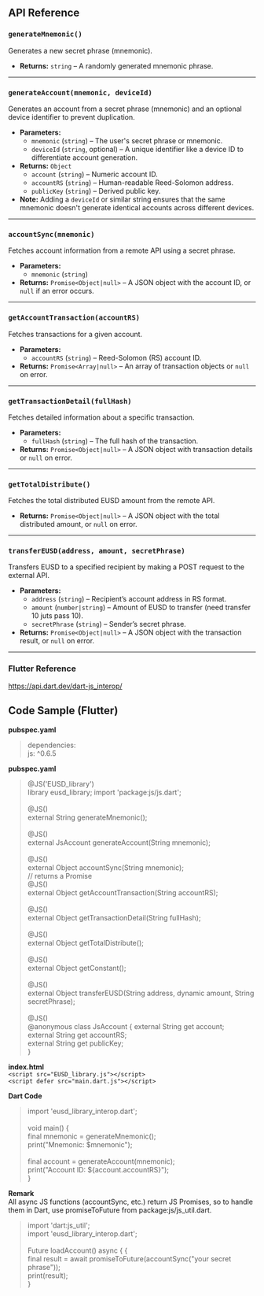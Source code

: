 ## API Reference

### `generateMnemonic()`

Generates a new secret phrase (mnemonic).

- **Returns:** `string` – A randomly generated mnemonic phrase.

---

### `generateAccount(mnemonic, deviceId)`

Generates an account from a secret phrase (mnemonic) and an optional device identifier to prevent duplication.

- **Parameters:**
    - `mnemonic` (`string`) – The user's secret phrase or mnemonic.
    - `deviceId` (`string`, optional) – A unique identifier like a device ID to differentiate account generation.
- **Returns:** `Object`
    - `account` (`string`) – Numeric account ID.
    - `accountRS` (`string`) – Human-readable Reed-Solomon address.
    - `publicKey` (`string`) – Derived public key.
- **Note:** Adding a `deviceId` or similar string ensures that the same mnemonic doesn't generate identical accounts across different devices.

---

### `accountSync(mnemonic)`

Fetches account information from a remote API using a secret phrase.

- **Parameters:**
    - `mnemonic` (`string`)
- **Returns:** `Promise<Object|null>` – A JSON object with the account ID, or `null` if an error occurs.

---

### `getAccountTransaction(accountRS)`

Fetches transactions for a given account.

- **Parameters:**
    - `accountRS` (`string`) – Reed-Solomon (RS) account ID.
- **Returns:** `Promise<Array|null>` – An array of transaction objects or `null` on error.

---

### `getTransactionDetail(fullHash)`

Fetches detailed information about a specific transaction.

- **Parameters:**
    - `fullHash` (`string`) – The full hash of the transaction.
- **Returns:** `Promise<Object|null>` – A JSON object with transaction details or `null` on error.

---

### `getTotalDistribute()`

Fetches the total distributed EUSD amount from the remote API.

- **Returns:** `Promise<Object|null>` – A JSON object with the total distributed amount, or `null` on error.

---

### `transferEUSD(address, amount, secretPhrase)`

Transfers EUSD to a specified recipient by making a POST request to the external API.

- **Parameters:**
    - `address` (`string`) – Recipient’s account address in RS format.
    - `amount` (`number|string`) – Amount of EUSD to transfer (need transfer 10 juts pass 10).
    - `secretPhrase` (`string`) – Sender’s secret phrase.
- **Returns:** `Promise<Object|null>` – A JSON object with the transaction result, or `null` on error.


---

### Flutter Reference
https://api.dart.dev/dart-js_interop/


## Code Sample (Flutter)

**pubspec.yaml**
>dependencies: <br/>
  js: ^0.6.5
 

**pubspec.yaml**
>@JS('EUSD_library')<br/>
> library eusd_library;
>import 'package:js/js.dart';<br/>
><br/>@JS()<br/>
>external String generateMnemonic();<br/>
><br/>@JS()<br/>
>external JsAccount generateAccount(String mnemonic);<br/>
><br/>@JS()<br/>
>external Object accountSync(String mnemonic);<br/> // returns a Promise
><br/>@JS()<br/>
>external Object getAccountTransaction(String accountRS);<br/>
><br/>@JS()<br/>
>external Object getTransactionDetail(String fullHash);<br/>
><br/>@JS()<br/>
>external Object getTotalDistribute();<br/>
><br/>@JS()<br/>
>external Object getConstant();<br/>
><br/>@JS()<br/>
>external Object transferEUSD(String address, dynamic amount, String secretPhrase);<br/>
><br/>@JS()<br/>
>@anonymous
>class JsAccount {
>external String get account;<br/>
>external String get accountRS;<br/>
>external String get publicKey;<br/>
>}

**index.html**<br/>
`<script src="EUSD_library.js"></script>`<br/>
`<script defer src="main.dart.js"></script>`

**Dart Code**
>import 'eusd_library_interop.dart';<br/>
><br/>
>void main() {<br/>
>final mnemonic = generateMnemonic();<br/>
>print("Mnemonic: \$mnemonic");<br/>
><br/>
>final account = generateAccount(mnemonic);<br/>
>print("Account ID: \${account.accountRS}");<br/>
>}


**Remark**<br/>
All async JS functions (accountSync, etc.) return JS Promises, so to handle them in Dart, use promiseToFuture from package:js/js_util.dart.
>import 'dart:js_util';<br/>
>import 'eusd_library_interop.dart';<br/>
><br/>
>Future<void> loadAccount() async { {<br/>
>final result = await promiseToFuture(accountSync("your secret phrase"));<br/>
> print(result);<br/>
>}